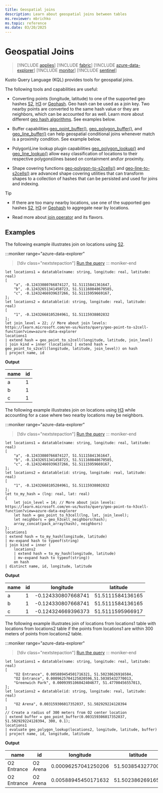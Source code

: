 ```yaml
---
title: Geospatial joins
description: Learn about geospatial joins between tables
ms.reviewer: mbrichko
ms.topic: reference
ms.date: 03/20/2025
---
```


# Geospatial Joins

> [!INCLUDE [applies](../includes/applies-to-version/applies.md)] [!INCLUDE [fabric](../includes/applies-to-version/fabric.md)] [!INCLUDE [azure-data-explorer](../includes/applies-to-version/azure-data-explorer.md)] [!INCLUDE [monitor](../includes/applies-to-version/monitor.md)] [!INCLUDE [sentinel](../includes/applies-to-version/sentinel.md)]

Kusto Query Language (KQL) provides tools for geospatial joins.

The following tools and capabilities are useful:

* Converting points (longitude, latitude) to one of the supported geo hashes [S2](geo-point-to-s2cell-function.md), [H3](geo-point-to-h3cell-function.md) or [Geohash](geo-point-to-geohash-function.md). Geo hash can be used as a join key. Two nearby points are converted to the same hash value or they are neighbors, which can be accounted for as well. Learn more about different [geo hash algorithms](geospatial-grid-systems.md). See examples below.


* Buffer capabilities [geo_point_buffer()](geo-point-buffer-function.md), [geo_polygon_buffer()](geo-polygon-buffer-function.md), and [geo_line_buffer()](geo-line-buffer-function.md) can help geospatial conditional joins whenever match is a proximity condition. See example below.


* Polygon\Line lookup plugin capabilities [geo_polygon_lookup()](geo-polygon-lookup-plugin.md) and [geo_line_lookup()](geo-line-lookup-plugin.md) allow easy classification of locations to their respective polygons\lines based on containment and\or proximity.


* Shape covering functions [geo-polygon-to-s2cells()](geo-polygon-to-s2cells-function.md) and [geo-line-to-s2cells()](geo-line-to-s2cells-function.md) are advanced shape covering utilities that can transform shapes to a collection of hashes that can be persisted and used for joins and indexing.

> [!TIP]
>
> * If there are too many nearby locations, use one of the supported geo hashes [S2](geo-point-to-s2cell-function.md), [H3](geo-point-to-h3cell-function.md) or [Geohash](geo-point-to-geohash-function.md) to aggregate near by locations.
>
> * Read more about [join operator](join-operator.md) and its flavors.

## Examples

The following example illustrates join on locations using [S2](geo-point-to-s2cell-function.md).

:::moniker range="azure-data-explorer"
> [!div class="nextstepaction"]
> <a href="https://dataexplorer.azure.com/clusters/help/databases/Samples?query=H4sIAAAAAAAAA62S3W7jIBCF7%2F0Uo14lkh2bX%2BNU0T7BPsGqiog9SWgJZAF3u1UfviTZrd3LSoUrBr5zOAMWE1jf62S8iwQ2MOiU587iwukTriGmYNyhzIfcwaRxyKWA2uZCZqb1svhVQB53%2Bq6EqlkRyhlrVNNKqVpOaFuCICtBCBGKEyaJ5G15I3YTQaUgjBMuVEvZByEbxZVsG6HEP6SfIVzKjnWStVTKyaQTXa4TmU0e7gs7T0k%2FpTTD1zOS%2BY2lIo2gineSzOyZUg1VjP53f%2FTGbS0%2Bo83ulN5DXcNPHxD0zo%2B3bbhuxzUcUzrHdV1b1MGtTqYPPvp9WvX%2BVKOrxlg%2FjTH5%2BveI4W99QF%2BdM56q5KtIe7S22o%2Buv2T98Wzwz0a%2FjgGrS%2BQKX842u4ZievPiDfAloRvgqOMx3y4Lbq%2BC2%2BS3N8HFR2emnpSzTMssco3wZLLOBoxzGGAxa%2Fl3mCzBuyuf3c7BP2Kf4PJJSzDDO%2B6FSg%2FIAgAA" target="_blank">Run the query</a>
::: moniker-end

```kusto
let locations1 = datatable(name: string, longitude: real, latitude: real)
[
    "a", -0.12433080766874127, 51.51115841361647,
    "b", -0.12432651341458723, 51.511160848670585,
    "c", -0.12432466939637266, 51.51115959669167,
];
let locations2 = datatable(id: string, longitude: real, latitude: real)
[
    "1", -0.12432668105284961, 51.51115938802832
];
let join_level = 22; // More about join levels: https://learn.microsoft.com/en-us/kusto/query/geo-point-to-s2cell-function?view=azure-data-explorer
locations1
| extend hash = geo_point_to_s2cell(longitude, latitude, join_level)
| join kind = inner (locations2 | extend hash = geo_point_to_s2cell(longitude, latitude, join_level)) on hash
| project name, id  
```

**Output**

|name|id|
|-|-|
|a|1|
|b|1|
|c|1|

The following example illustrates join on locations using [H3](geo-point-to-h3cell-function.md) while accounting for a case where two nearby locations may be neighbors.

:::moniker range="azure-data-explorer"
> [!div class="nextstepaction"]
> <a href="https://dataexplorer.azure.com/clusters/help/databases/Samples?query=H4sIAAAAAAAAA5VT27KbIBR9z1cw58nMaBRBxGQy%2FYJ%2BQafjECVKg2AB05Ne%2Fr2oidqnztEnN%2Buy194ouQNSV8wJrSwEZ1Az59%2BL5IFiHT8C64xQTehBqhFuqH3JcCZ9wXPW7%2F3uyw745429hSBKDjDFCCU0yQmhOYZpHoIMHjIIYUYxRAQSnIcz47IyUpJBhCHOaJ6ihUESiinJk4xmT0q1oWBCClQQlKeErCZFVvg6JN7k62kntynTf1KK%2BuMZ4bZjQmGSpRQXBG7sEaVJSlH6cne67B5ly2zr3QOpmo3FS%2F3XpD6iv2mhSsnvXHo0xCcQx%2BCzNhywix7mYzAd2yNonevtMY4lZ0YdOlEZbfXVHSrdxVxFg41vg3U6%2Fj5w84gbrqPe013kdNSiiksZXQdVjZP5dBf8x5n9HAyPxgFF%2FL2X3tUsfT379yLlJFL6WLPIGGkKE26a358WpuKiaS%2Fa2Cd9ZpVLORiln3hmDHuUlVZ%2BYUHPqls5VWZIuErtd3%2F8cJfLu%2FsN%2BLvjqn61uc48WDa77nTv8d19zMheFKeBe%2FRcX4P5RoyQadY34SFnIJTiBgRzqOU6TZ8f9Z45%2F%2FOfcVpNx76ZWlgn%2FLLA%2BG%2BGQNSbO7uq%2FwVv%2BiEW1AMAAA%3D%3D" target="_blank">Run the query</a>
::: moniker-end

```kusto
let locations1 = datatable(name: string, longitude: real, latitude: real)
[
    "a", -0.12433080766874127, 51.51115841361647,
    "b", -0.12432651341458723, 51.511160848670585,
    "c", -0.12432466939637266, 51.51115959669167,
];
let locations2 = datatable(id: string, longitude: real, latitude: real)
[
    "1", -0.12432668105284961, 51.51115938802832
];
let to_my_hash = (lng: real, lat: real)
{
    let join_level = 14; // More about join levels: https://learn.microsoft.com/en-us/kusto/query/geo-point-to-h3cell-function?view=azure-data-explorer
    let hash = geo_point_to_h3cell(lng, lat, join_level);
    let neighbors = geo_h3cell_neighbors(hash);
    array_concat(pack_array(hash), neighbors)
};
locations1
| extend hash = to_my_hash(longitude, latitude)
| mv-expand hash to typeof(string)
| join kind = inner (
    locations2
    | extend hash = to_my_hash(longitude, latitude)
    | mv-expand hash to typeof(string))
    on hash
| distinct name, id, longitude, latitude 
```

**Output**

|name|id|longitude|latitude|
|-|-|-|-|
|a|1|-0.124330807668741|51.5111584136165|
|b|1|-0.124330807668741|51.5111584136165|
|c|1|-0.124324669396373|	51.5111595966917


The following example illustrates join of locations from locations1 table with locations from locations2 table if the points from locations1 are within 300 meters of points from locations2 table.


:::moniker range="azure-data-explorer"
> [!div class="nextstepaction"]
> <a href="https://dataexplorer.azure.com/clusters/help/databases/Samples?query=H4sIAAAAAAAAA52SS0sDMRSF9%2FMrLl21ENq8M6N0ISIudS%2BlpDOZcew0KWnGB%2FjjvdPWVkFBzF3lJt%2B5J4d0LkEXSpva4HcM5lDZhLXq3NjbjbuAXYqtbwhe8k2b%2Bgpb0dkOG8ic95PsIQNcozsONz5F60s3IkCnlKo8L6SSijLDtOCMgGJTRbnINdcF0yqX5DeWFporQyXjCFBVaLJnRa6k4MZQysSRvY3O%2BZe2fIR7G9cnXBSKUU0ll1RqY%2Faz5QBKpRUqD%2FziMuu%2BxsC%2FxdBW%2FwrhKjpvjzYEU4VAF8wIxakwnwkUWBzflotCZotsNoNrlEkOLERbtf0OQg2CUti45OIO6hg2gNql87g%2FGc7ewb0m5ytY9XWNB3NoXFhuQ%2BvT8tAa%2F9UGGeYNrtkEUzl9jGHEs%2B36wdxBu3trgl92Iaz77fgc3ZeMzumQo7EJymxjeHJlguF3EWirH4EPa0OkhJYCAAA%3D" target="_blank">Run the query</a>
::: moniker-end

```kusto
let locations1 = datatable(name: string, longitude: real, latitude: real)
[
    "O2 Entrance", 0.005889454501716321, 51.50238626916584,
    "O2 Entrance", 0.0009625704125020596,51.50385432770013,
    "Greenwich Park", 0.0009395106042404677, 51.47700456557013,
];
let locations2 = datatable(id: string, longitude: real, latitude: real)
[
    "O2 Arena", 0.003159306017352037, 51.502929224128394
]
// Create a radius of 300 meters from O2 center location
| extend buffer = geo_point_buffer(0.003159306017352037, 51.502929224128394, 300, 0.1);
locations1
| evaluate geo_polygon_lookup(locations2, longitude, latitude, buffer)
| project name, id, longitude, latitude
```

**Output**

|name|id|longitude|latitude|
|-|-|-|-|
|O2 Entrance|O2 Arena|0.00096257041250206|51.5038543277001|
|O2 Entrance|O2 Arena|0.00588945450171632|51.5023862691658|